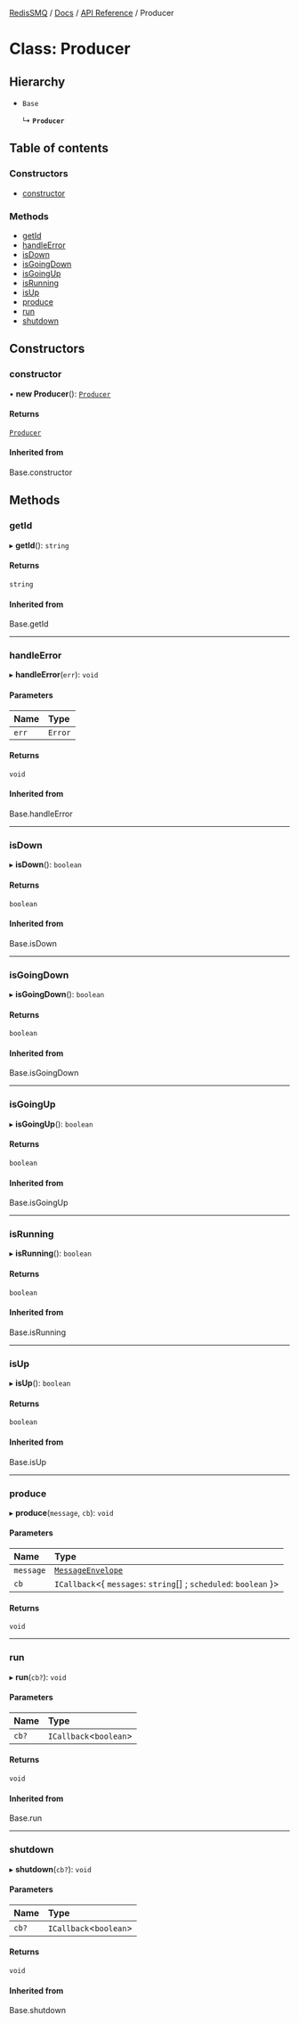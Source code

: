 [RedisSMQ](../../../README.md) / [Docs](../../README.md) / [API Reference](../README.md) / Producer

# Class: Producer

## Hierarchy

- `Base`

  ↳ **`Producer`**

## Table of contents

### Constructors

- [constructor](Producer.md#constructor)

### Methods

- [getId](Producer.md#getid)
- [handleError](Producer.md#handleerror)
- [isDown](Producer.md#isdown)
- [isGoingDown](Producer.md#isgoingdown)
- [isGoingUp](Producer.md#isgoingup)
- [isRunning](Producer.md#isrunning)
- [isUp](Producer.md#isup)
- [produce](Producer.md#produce)
- [run](Producer.md#run)
- [shutdown](Producer.md#shutdown)

## Constructors

### constructor

• **new Producer**(): [`Producer`](Producer.md)

#### Returns

[`Producer`](Producer.md)

#### Inherited from

Base.constructor

## Methods

### getId

▸ **getId**(): `string`

#### Returns

`string`

#### Inherited from

Base.getId

___

### handleError

▸ **handleError**(`err`): `void`

#### Parameters

| Name | Type |
| :------ | :------ |
| `err` | `Error` |

#### Returns

`void`

#### Inherited from

Base.handleError

___

### isDown

▸ **isDown**(): `boolean`

#### Returns

`boolean`

#### Inherited from

Base.isDown

___

### isGoingDown

▸ **isGoingDown**(): `boolean`

#### Returns

`boolean`

#### Inherited from

Base.isGoingDown

___

### isGoingUp

▸ **isGoingUp**(): `boolean`

#### Returns

`boolean`

#### Inherited from

Base.isGoingUp

___

### isRunning

▸ **isRunning**(): `boolean`

#### Returns

`boolean`

#### Inherited from

Base.isRunning

___

### isUp

▸ **isUp**(): `boolean`

#### Returns

`boolean`

#### Inherited from

Base.isUp

___

### produce

▸ **produce**(`message`, `cb`): `void`

#### Parameters

| Name | Type |
| :------ | :------ |
| `message` | [`MessageEnvelope`](Message.md) |
| `cb` | `ICallback`\<\{ `messages`: `string`[] ; `scheduled`: `boolean`  }\> |

#### Returns

`void`

___

### run

▸ **run**(`cb?`): `void`

#### Parameters

| Name | Type |
| :------ | :------ |
| `cb?` | `ICallback`\<`boolean`\> |

#### Returns

`void`

#### Inherited from

Base.run

___

### shutdown

▸ **shutdown**(`cb?`): `void`

#### Parameters

| Name | Type |
| :------ | :------ |
| `cb?` | `ICallback`\<`boolean`\> |

#### Returns

`void`

#### Inherited from

Base.shutdown
